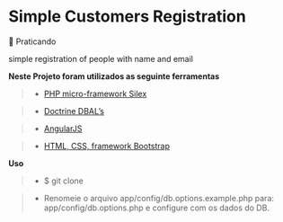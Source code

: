 # Simple Customers Registration

:book: Praticando

simple registration of people with name and email

**Neste Projeto foram utilizados as seguinte ferramentas**

> - <a href="http://silex.sensiolabs.org/" title="Micro-framework Silex" target="_blank" >PHP micro-framework Silex</a>

> - <a href="http://doctrine-dbal.readthedocs.org/en/latest/" title="Doctrine DBAL’s" target="_blank" >Doctrine DBAL’s</a>

> - <a href="https://angularjs.org/" title="AngularJS" target="_blank" >AngularJS</a>

> - <a href="http://getbootstrap.com/" title="HTML, CSS, framework Bootstrap" target="_blank" >HTML, CSS, framework Bootstrap</a>

**Uso**

> - $ git clone

> - Renomeie o arquivo app/config/db.options.example.php para: app/config/db.options.php e configure com os dados do DB.